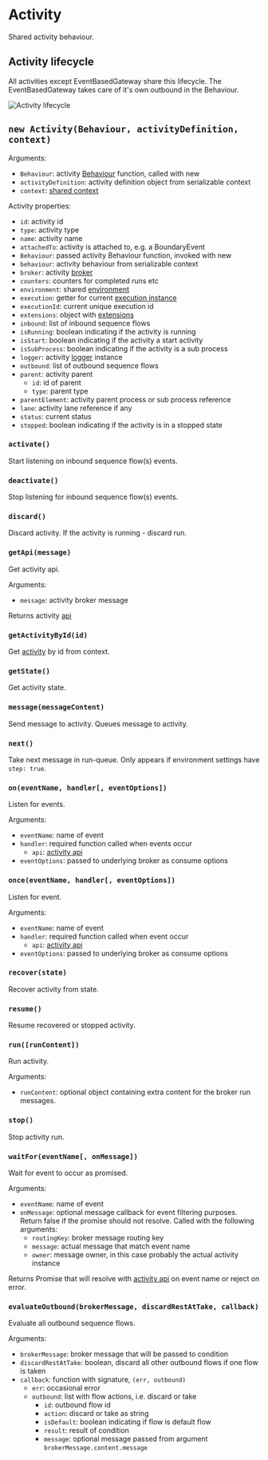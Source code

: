 Activity
========

Shared activity behaviour.

## Activity lifecycle

All activities except EventBasedGateway share this lifecycle. The EventBasedGateway takes care of it's own outbound in the Behaviour.

![Activity lifecycle](https://raw.github.com/paed01/bpmn-elements/master/docs/activity-lifecycle.png)

## `new Activity(Behaviour, activityDefinition, context)`

Arguments:
- `Behaviour`: activity [Behaviour](/docs/Extend.md) function, called with new
- `activityDefinition`: activity definition object from serializable context
- `context`: [shared context](/docs/Context.md)

Activity properties:
- `id`: activity id
- `type`: activity type
- `name`: activity name
- `attachedTo`: activity is attached to, e.g. a BoundaryEvent
- `Behaviour`: passed activity Behaviour function, invoked with new
- `behaviour`: activity behaviour from serializable context
- `broker`: activity [broker](https://github.com/paed01/smqp)
- `counters`: counters for completed runs etc
- `environment`: shared [environment](/docs/Environment)
- `execution`: getter for current [execution instance](/docs/ActivityExecution.md)
- `executionId`: current unique execution id
- `extensions`: object with [extensions](/docs/Extension.md)
- `inbound`: list of inbound sequence flows
- `isRunning`: boolean indicating if the activity is running
- `isStart`: boolean indicating if the activity a start activity
- `isSubProcess`:  boolean indicating if the activity is a sub process
- `logger`: activity [logger](/docs/Environment.md#logger) instance
- `outbound`: list of outbound sequence flows
- `parent`: activity parent
  - `id`: id of parent
  - `type`: parent type
- `parentElement`: activity parent process or sub process reference
- `lane`: activity lane reference if any
- `status`: current status
- `stopped`: boolean indicating if the activity is in a stopped state

### `activate()`

Start listening on inbound sequence flow(s) events.

### `deactivate()`

Stop listening for inbound sequence flow(s) events.

### `discard()`

Discard activity. If the activity is running - discard run.

### `getApi(message)`

Get activity api.

Arguments:
- `message`: activity broker message

Returns activity [api](/docs/SharedApi.md)

### `getActivityById(id)`

Get [activity](/docs/Activity.md) by id from context.

### `getState()`

Get activity state.

### `message(messageContent)`

Send message to activity. Queues message to activity.

### `next()`

Take next message in run-queue. Only appears if environment settings have `step: true`.

### `on(eventName, handler[, eventOptions])`

Listen for events.

Arguments:
- `eventName`: name of event
- `handler`: required function called when events occur
  - `api`: [activity api](/docs/SharedApi.md)
- `eventOptions`: passed to underlying broker as consume options

### `once(eventName, handler[, eventOptions])`

Listen for event.

Arguments:
- `eventName`: name of event
- `handler`: required function called when event occur
  - `api`: [activity api](/docs/SharedApi.md)
- `eventOptions`: passed to underlying broker as consume options

### `recover(state)`

Recover activity from state.

### `resume()`

Resume recovered or stopped activity.

### `run([runContent])`

Run activity.

Arguments:
- `runContent`: optional object containing extra content for the broker run messages.

### `stop()`

Stop activity run.

### `waitFor(eventName[, onMessage])`

Wait for event to occur as promised.

Arguments:
- `eventName`: name of event
- `onMessage`: optional message callback for event filtering purposes. Return false if the promise should not resolve. Called with the following arguments:
  - `routingKey`: broker message routing key
  - `message`: actual message that match event name
  - `owner`: message owner, in this case probably the actual activity instance

Returns Promise that will resolve with [activity api](/docs/SharedApi.md) on event name or reject on error.

### `evaluateOutbound(brokerMessage, discardRestAtTake, callback)`

Evaluate all outbound sequence flows.

Arguments:
- `brokerMessage`: broker message that will be passed to condition
- `discardRestAtTake`: boolean, discard all other outbound flows if one flow is taken
- `callback`: function with signature, `(err, outbound)`
  - `err`: occasional error
  - `outbound`: list with flow actions, i.e. discard or take
      - `id`: outbound flow id
      - `action`: discard or take as string
      - `isDefault`: boolean indicating if flow is default flow
      - `result`: result of condition
      - `message`: optional message passed from argument `brokerMessage.content.message`
